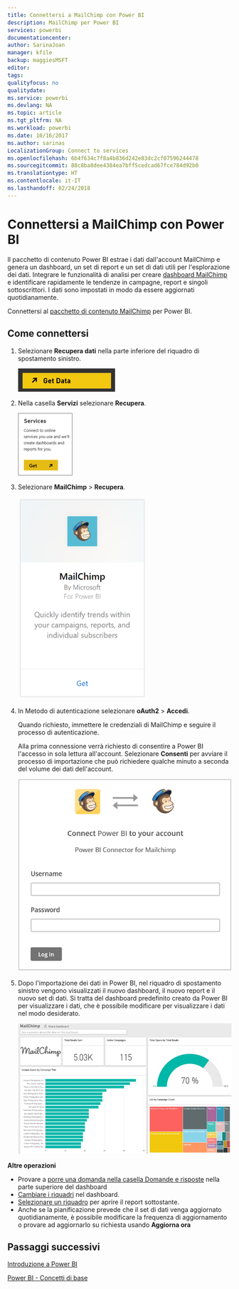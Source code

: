 ```yaml
---
title: Connettersi a MailChimp con Power BI
description: MailChimp per Power BI
services: powerbi
documentationcenter: 
author: SarinaJoan
manager: kfile
backup: maggiesMSFT
editor: 
tags: 
qualityfocus: no
qualitydate: 
ms.service: powerbi
ms.devlang: NA
ms.topic: article
ms.tgt_pltfrm: NA
ms.workload: powerbi
ms.date: 10/16/2017
ms.author: sarinas
LocalizationGroup: Connect to services
ms.openlocfilehash: 6b4f634c7f8a4b836d242e83dc2cf07596244478
ms.sourcegitcommit: 88c8ba8dee4384ea7bff5cedcad67fce784d92b0
ms.translationtype: HT
ms.contentlocale: it-IT
ms.lasthandoff: 02/24/2018
---
```

# <a name="connect-to-mailchimp-with-power-bi"></a>Connettersi a MailChimp con Power BI
Il pacchetto di contenuto Power BI estrae i dati dall'account MailChimp e genera un dashboard, un set di report e un set di dati utili per l'esplorazione dei dati. Integrare le funzionalità di analisi per creare [dashboard MailChimp](https://powerbi.microsoft.com/integrations/mailchimp) e identificare rapidamente le tendenze in campagne, report e singoli sottoscrittori. I dati sono impostati in modo da essere aggiornati quotidianamente.

Connettersi al [pacchetto di contenuto MailChimp](https://app.powerbi.com/getdata/services/mailchimp) per Power BI.

## <a name="how-to-connect"></a>Come connettersi
1. Selezionare **Recupera dati** nella parte inferiore del riquadro di spostamento sinistro.
   
    ![](media/service-connect-to-mailchimp/pbi_getdata.png)
2. Nella casella **Servizi** selezionare **Recupera**.
   
   ![](media/service-connect-to-mailchimp/pbi_getservices.png)
3. Selezionare **MailChimp** \> **Recupera**.
   
   ![](media/service-connect-to-mailchimp/mailchimp.png)
4. In Metodo di autenticazione selezionare **oAuth2** \> **Accedi**.
   
    Quando richiesto, immettere le credenziali di MailChimp e seguire il processo di autenticazione.
   
    Alla prima connessione verrà richiesto di consentire a Power BI l'accesso in sola lettura all'account. Selezionare **Consenti** per avviare il processo di importazione che può richiedere qualche minuto a seconda del volume dei dati dell'account.
   
    ![](media/service-connect-to-mailchimp/allow.png)
5. Dopo l'importazione dei dati in Power BI, nel riquadro di spostamento sinistro vengono visualizzati il nuovo dashboard, il nuovo report e il nuovo set di dati. Si tratta del dashboard predefinito creato da Power BI per visualizzare i dati, che è possibile modificare per visualizzare i dati nel modo desiderato.
   
   ![](media/service-connect-to-mailchimp/pbi_mailchimpnewdash.png)

**Altre operazioni**

* Provare a [porre una domanda nella casella Domande e risposte](power-bi-q-and-a.md) nella parte superiore del dashboard
* [Cambiare i riquadri](service-dashboard-edit-tile.md) nel dashboard.
* [Selezionare un riquadro](service-dashboard-tiles.md) per aprire il report sottostante.
* Anche se la pianificazione prevede che il set di dati venga aggiornato quotidianamente, è possibile modificare la frequenza di aggiornamento o provare ad aggiornarlo su richiesta usando **Aggiorna ora**

## <a name="next-steps"></a>Passaggi successivi
[Introduzione a Power BI](service-get-started.md)

[Power BI - Concetti di base](service-basic-concepts.md)

